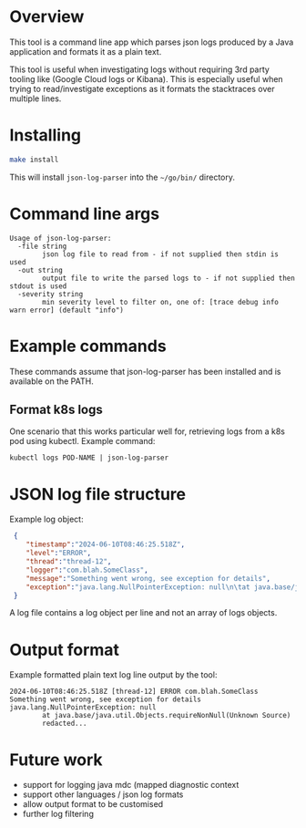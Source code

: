# Overview
This tool is a command line app which parses json logs produced by a Java application and formats it as a plain text.

This tool is useful when investigating logs without requiring 3rd party tooling like (Google Cloud logs or Kibana). 
This is especially useful when trying to read/investigate exceptions as it formats the stacktraces over multiple lines.

# Installing
```bash
make install
```
This will install `json-log-parser` into the `~/go/bin/` directory.

# Command line args
```
Usage of json-log-parser:
  -file string
        json log file to read from - if not supplied then stdin is used
  -out string
        output file to write the parsed logs to - if not supplied then stdout is used
  -severity string
        min severity level to filter on, one of: [trace debug info warn error] (default "info")
```

# Example commands
These commands assume that json-log-parser has been installed and is available on the PATH.
## Format k8s logs
One scenario that this works particular well for, retrieving logs from a k8s pod using kubectl.
Example command:
```
kubectl logs POD-NAME | json-log-parser
```

# JSON log file structure
Example log object:
```json
 {
    "timestamp":"2024-06-10T08:46:25.518Z",
    "level":"ERROR",
    "thread":"thread-12",
    "logger":"com.blah.SomeClass",
    "message":"Something went wrong, see exception for details",
    "exception":"java.lang.NullPointerException: null\n\tat java.base/java.util.Objects.requireNonNull(Unknown Source)\n\tredacted..."
 }
 ```
A log file contains a log object per line and not an array of logs objects.

# Output format
Example formatted plain text log line output by the tool:
```
2024-06-10T08:46:25.518Z [thread-12] ERROR com.blah.SomeClass Something went wrong, see exception for details java.lang.NullPointerException: null
        at java.base/java.util.Objects.requireNonNull(Unknown Source)
        redacted...
```

# Future work
- support for logging java mdc (mapped diagnostic context
- support other languages / json log formats
- allow output format to be customised
- further log filtering
 